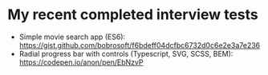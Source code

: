 # My recent completed interview tests

- Simple movie search app (ES6): https://gist.github.com/bobrosoft/f6bdeff04dcfbc6732d0c6e2e3a7e236
- Radial progress bar with controls (Typescript, SVG, SCSS, BEM): https://codepen.io/anon/pen/EbNzvP
